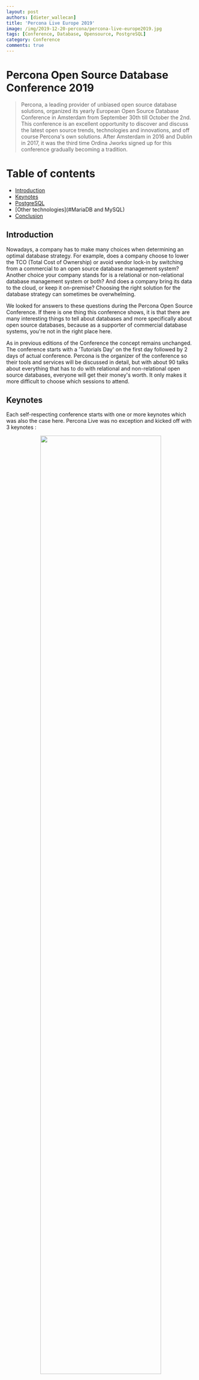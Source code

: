 ```yaml
---
layout: post
authors: [dieter_wallecan]
title: 'Percona Live Europe 2019'
image: /img/2019-12-20-percona/percona-live-europe2019.jpg
tags: [Conference, Database, Opensource, PostgreSQL]
category: Conference
comments: true
---
```


# Percona Open Source Database Conference 2019 


> Percona, a leading provider of unbiased open source database solutions, organized its yearly European Open Source Database Conference in Amsterdam from September 30th till October the 2nd. This conference is an excellent opportunity to discover and discuss the latest open source trends, technologies and innovations, and off course Percona's own solutions. After Amsterdam in 2016 and Dublin in 2017, it was the third time Ordina Jworks signed up for this conference gradually becoming a tradition.


# Table of contents

* [Introduction](#Introduction)
* [Keynotes](#keynotes)
* [PostgreSQL](#postgreSQL)
* [Other technologies](#MariaDB and MySQL)
* [Conclusion](#conclusion)

## Introduction

Nowadays, a company has to make many choices when determining an optimal database strategy. For example, does a company choose to lower the TCO (Total Cost of Ownership) or avoid vendor lock-in by switching from a commercial to an open source database management system? Another choice your company stands for is a relational or non-relational database management system or both? And does a company bring its data to the cloud, or keep it on-premise? Choosing the right solution for the database strategy can sometimes be overwhelming.

We looked for answers to these questions during the Percona Open Source Conference. If there is one thing this conference shows, it is that there are many interesting things to tell about databases and more specifically about open source databases, because as a supporter of commercial database systems, you're not in the right place here.

As in previous editions of the Conference the concept remains unchanged.  The conference starts with a 'Tutorials Day' on the first day followed by 2 days of actual conference. Percona is the organizer of the conference so their tools and services will be discussed in detail, but with about 90 talks about everything that has to do with relational and non-relational open source databases, everyone will get their money's worth. It only makes it more difficult to choose which sessions to attend. 


## Keynotes

Each self-respecting conference starts with one or more keynotes which was also the case here. Percona Live was no exception and kicked off with 3 keynotes :

<div style="text-align: center;" >
  <img src="/img/2019-12-20-percona/keynote.jpg" width="80%">
</div>

* [The state of open source databases](https://www.percona.com/sites/default/files/ple19-slides/keynotes/ple19-keynote-the-state-of-open-source-databases.pdf)


* [MySQL The state of the dolphin](https://www.percona.com/sites/default/files/ple19-slides/keynotes/mysql_pleurope_keynote_2019_v9.pdf)


* [Dynamic / Cloud Infrastructure Automation](https://www.percona.com/sites/default/files/ple19-slides/keynotes/hashicorp-deck-2019.pdf)


The keynote is particularly interesting to see the results of the The Open Source Data Management Software Survey Percona conducted in the run-up to the conference.


<div style="text-align: center;" >
  <img src="/img/2019-12-20-percona/stackoverflow.png" width="80%">
</div>





## The state of the elephant : PostgreSQL

 
<span class="image left"><img src="/img/2019-12-20-percona/postgreslogo.png" width="10%"></span>
 
PostgresSQL has been around for more than 20 years but its popularity is still growing, even more, according to DB engines that measures the popularity of databases, PostgreSQL now ranks fourth among the most popular databases, after Oracle, MySQL and Microsoft SQL Server and it was referred to as 'Database of the year' in both 2017 and 2018. In 2019 it had to pass on this title to MySQL.

 Because of my Oracle background I have more affinity with relational DBMS than with let's say next generation databases. And although the focus of the conference is on MariaDB & MySQL, with more than 37 talks on the subject, I preferred following the sessions about PostgreSQL. Why? Well PostgreSQL has become increasingly popular in recent years. PostgreSQL is the rising star and for many developers it is the coolest database out there. 


<div style="text-align: center;" >
  <img src="/img/2019-12-20-percona/PostgreSQL ranking.png" width="80%">
</div>






Day 1 (Tutorials) : <BR>

*  [PostgreSQL For Oracle and MySQL DBAs and For Beginners](https://www.percona.com/live/19/sites/default/files/slides/PostgreSQL%20Tutorial%20for%20Oracle,%20MySQL%20DBAs%20and%20Beginners.pdf)
* [Introduction to PL/pgSQL Development](https://www.percona.com/live/19/sites/default/files/slides/Introduction%20to%20PL_pgSQL%20Development%20-%20FileId%20-%20187790.pdf)

Day 2 : <BR>

* Why PostgreSQL is Becoming A Migration Target in Large Enterprises
* Pg_catalog Unrevealed! That Part of PostgreSQL You Are Probably Underusing
* [Join Heterogeneous Databases Using PostgreSQL Foreign Data Wrappers](https://www.percona.com/live/19/sites/default/files/slides/Join%20Heterogeneous%20Databases%20Using%20PostgreSQL%20Foreign%20Data%20Wrappers%20.pdf)
* High Availability and Automatic Failover in PostgreSQL

Day 3 : <BR>

* Parted Ways with Partitioning? It’s Time to Reconsider
* Percona Distribution for PostgreSQL <BR>
* Handling Transaction ID Wraparound in PostgreSQL<BR> 
* [Top 10 Mistakes When Migrating From Oracle to PostgreSQL](https://www.percona.com/live/19/sites/default/files/slides/Top%2010%20Mistakes%20When%20Migrating%20From%20Oracle%20to%20PostgreSQL%20-%20FileId%20-%20187795.pdf)
* PostgreSQL Plan at Execution Time: A Quick Show


<img class="image fit" src="{{ '/img/2019-12-20-percona/Introduction to PostgresSQL.jpeg' | prepend: site.baseurl }}" alt="Intro PostgreSQL" />


Nowadays, as a DBA, it is no longer sufficient to have knowledge of a single database system.
Why do I, as an Oracle DBA, advocate PostgresQL? 




### Migrating to PostgreSQL

The reasons for migrating from Oracle to PostgreSQL are obvious for many companies. The main driver is of course the cost, but Oracle's licensing model is also often a nightmare. In addition, PostgreSQL has also become a mature database. PostgreSQL commends itself as the World's most advanced open source relational database. 

So when the company's management has decided to migrate to PostgreSQL, is it a difficult task as Oracle DBA to make the switch? Not really. Because the fundamentals and features remain largely the same, the learning curve is not steep at all. A good starting point is the [wiki of postgress](https://wiki.postgresql.org/wiki/Oracle_to_Postgres_Conversion). 

There are several tools on the market that can assist you in converting an Oracle database into a PostgresSQL database, but keep in mind that is no tool that can convert 100% Oracle database into PostgreSQL, some manual changes are required. Below is a list of frequently used conversion tools, but a detailed description of each tool is beyond the scope of this blogpost

* [Ora2pg : Ideal for large migration projects](http://ora2pg.darold.net)
* PostgreSQL Foreign Data Wrapper for Oracle : Ideal to move schemas and data
* Orafce : Compatibility functions
* [AWS Schema Conversion Tool](https://docs.aws.amazon.com/SchemaConversionTool/latest/userguide/CHAP_Welcome.html)

The pitfalls you often encounter as an administrator were discussed in the session ***"Top 10 Mistakes When Migrating From Oracle to PostgreSQL"***


In these disruptive times, the popularity of open source databases is also increasing. MySQL remains the most popular open source database that can also be seen in the number of sessions on this topic during the conference. 


## The state of the dolphin : MySQL


<span class="image left"><img src="/img/2019-12-20-percona/MySQLlogo.png" width="10%"></span>

MySQL is one of the most widely used databases across the world. The latest release, release 8, was released on April 19, 2018. With no less than 250 new features, this was a big leap forward from version 5.7. An overview of these new feature can be found [here](https://mysqlserverteam.com/the-complete-list-of-new-features-in-mysql-8-0/). During several sessions some of these new features were discussed in more detail.


<div style="text-align: center;" >
  <img src="/img/2019-12-20-percona/mysql.png" width="80%">
</div>



* [How to Upgrade Like a Boss to MySQL 8.0](https://www.percona.com/sites/default/files/ple19-slides/day2-pm/how-to-upgrade-like-a-boss-to-mysql8.pdf)
* [Enhancing MySQL Security](https://www.percona.com/sites/default/files/ple19-slides/day1-pm/enhancing-mysql-security.pdf)
* [Billion Goods in Few Categories How Histograms Save a Life?](https://www.percona.com/sites/default/files/histograms_plam2019.pdf)
* [MySQL 8.0: The New Replication Features](https://www.percona.com/sites/default/files/ple19-slides/ple19-new-features-mysql-8-replication.pdf)
* [MySQL 8.0.18 latest updates : Hash join and EXPLAIN ANALYZE](https://www.percona.com/sites/default/files/ple19-slides/day1-pm/hash-join-and-explain-analyze.pdf)
* [RUNNING MYSQL IN K8S](https://www.percona.com/sites/default/files/ple19-slides/day1-pm/mysql-in-k8s.pdf)

 


## The state of the sea lion : MariaDB



<div style="text-align: left;" >
  <img src="/img/2019-12-20-percona/mariadblogo.png" width="20%">
</div>

There were only a handful of MariaDB specific talks on the conference


<div style="text-align: center;" >
  <img src="/img/2019-12-20-percona/mariadb.png" width="80%">
</div>

* [How a database optimizer gets your data, fast](https://www.percona.com/sites/default/files/ple19-slides/day2-am/how-a-database-optimizer-gets-your-data-fast.pdf)
* https://www.percona.com/live/19/sites/default/files/slides/MariaDB%20Security%20Features%20and%20Best%20Practices%20-%20FileId%20-%20187568.pdf


### MongoDB

### Other Databases, Multiple Databases & Other Technologies




To see the full schedule of the Conference have a look here :  [Percona Live Europe Schedule](https://learn.percona.com/hubfs/Percona-Live/PerconaLiveEurope2019-Schedule.pdf)


### Useful links &amp; further reading

